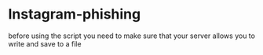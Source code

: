 # Instagram-phishing
before using the script you need to make sure that your server allows you to write and save to a file
